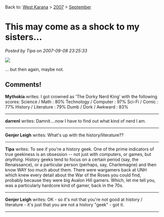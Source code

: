 Back to: [West Karana](/posts/westkarana.md) > [2007](/posts/2007/westkarana.md) > [September](./westkarana.md)
# This may come as a shock to my sisters...

*Posted by Tipa on 2007-09-08 23:25:33*

![](http://www.nerdtests.com/images/badge/nt2/ed062647c84c0579.png)

... but then again, maybe not.
## Comments!

**Mythokia** writes: I got crowned as 'The Dorky Nerd King' with the following scores:
Science / Math : 80%
Technology / Computer : 97%
Sci-Fi / Comic : 77%
History / Literature : 79%
Dumb / Dork / Awkward : 83%

---

**darrenl** writes: Damnit....now I have to find out what kind of nerd I am.

---

**Genjer Leigh** writes: What's up with the history/literature??

---

**Tipa** writes: To see if you're a history geek. One of the prime indicators of true geekiness is an obsession -- not just with computers, or games, but *anything*. History geeks tend to focus on a certain period (say, the Renaissance), or a particular person (perhaps, say, Charlemagne) and then know WAY too much about them. There were wargamers back at UNH which knew every detail about the War of the Roses you could find, probably because they were big Avalon Hill gamers. Which, let me tell you, was a particularly hardcore kind of gamer, back in the 70s.

---

**Genjer Leigh** writes: OK - so it's not that you're not good at history / literature - it's just that you are not a history "geek" - got it.

---

